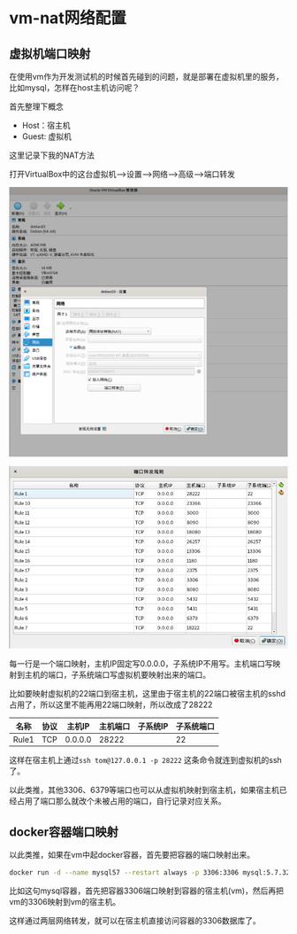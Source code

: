 # vm-nat网络配置

## 虚拟机端口映射

在使用vm作为开发测试机的时候首先碰到的问题，就是部署在虚拟机里的服务，比如mysql，怎样在host主机访问呢？

首先整理下概念

* Host：宿主机
* Guest: 虚拟机

这里记录下我的NAT方法


打开VirtualBox中的这台虚拟机-->设置-->网络-->高级-->端口转发


![vm-network1](./img/vm-network1.png)

![vm-network2](./img/vm-network2.png)

每一行是一个端口映射，主机IP固定写0.0.0.0，子系统IP不用写。主机端口写映射到主机的端口，子系统端口写虚拟机要映射出来的端口。

比如要映射虚拟机的22端口到宿主机，这里由于宿主机的22端口被宿主机的sshd占用了，所以这里不能再用22端口映射，所以改成了28222

| 名称  | 协议 | 主机IP  | 主机端口 | 子系统IP | 子系统端口 |
|-------|------|---------|----------|----------|------------|
| Rule1 | TCP  | 0.0.0.0 | 28222    |          | 22         |


这样在宿主机上通过`ssh tom@127.0.0.1 -p 28222` 这条命令就连到虚拟机的ssh了。

以此类推，其他3306、6379等端口也可以从虚拟机映射到宿主机，如果宿主机已经占用了端口那么就改个未被占用的端口，自行记录对应关系。

## docker容器端口映射

以此类推，如果在vm中起docker容器，首先要把容器的端口映射出来。

```bash
docker run -d --name mysql57 --restart always -p 3306:3306 mysql:5.7.32
```
比如这句mysql容器，首先把容器3306端口映射到容器的宿主机(vm)，然后再把vm的3306映射到vm的宿主机。

这样通过两层网络转发，就可以在宿主机直接访问容器的3306数据库了。